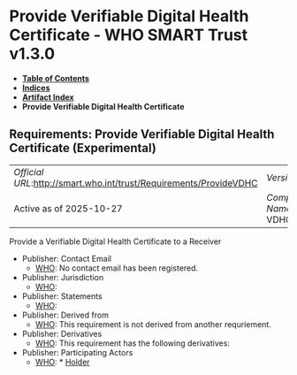 # Provide Verifiable Digital Health Certificate - WHO SMART Trust v1.3.0

* [**Table of Contents**](toc.md)
* [**Indices**](indices.md)
* [**Artifact Index**](artifacts.md)
* **Provide Verifiable Digital Health Certificate**

## Requirements: Provide Verifiable Digital Health Certificate (Experimental) 

| | |
| :--- | :--- |
| *Official URL*:http://smart.who.int/trust/Requirements/ProvideVDHC | *Version*:1.3.0 |
| Active as of 2025-10-27 | *Computable Name*:Provide VDHC |

 
Provide a Verifiable Digital Health Certificate to a Receiver 

* Publisher: Contact Email
  * [WHO](http://who.int): No contact email has been registered.
* Publisher: Jurisdiction
  * [WHO](http://who.int): 
* Publisher: Statements
  * [WHO](http://who.int): 
* Publisher: Derived from
  * [WHO](http://who.int): This requirement is not derived from another requriement.
* Publisher: Derivatives
  * [WHO](http://who.int): This requirement has the following derivatives:
* Publisher: Participating Actors
  * [WHO](http://who.int): * [Holder](ActorDefinition-Holder.md)


